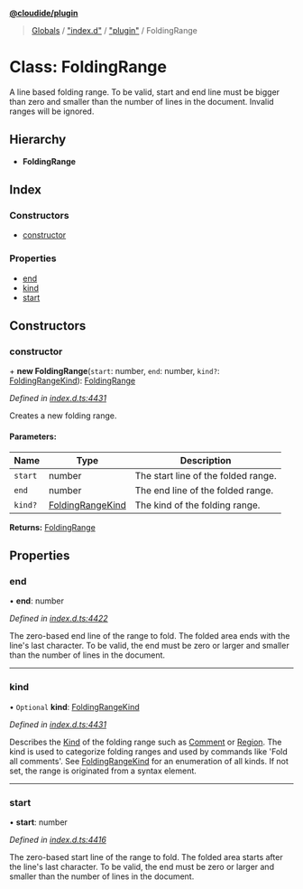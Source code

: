 **[@cloudide/plugin](../README.md)**

> [Globals](../README.md) / ["index.d"](../modules/_index_d_.md) / ["plugin"](../modules/_index_d_._plugin_.md) / FoldingRange

# Class: FoldingRange

A line based folding range. To be valid, start and end line must be bigger than zero and smaller than the number of lines in the document.
Invalid ranges will be ignored.

## Hierarchy

* **FoldingRange**

## Index

### Constructors

* [constructor](_index_d_._plugin_.foldingrange.md#constructor)

### Properties

* [end](_index_d_._plugin_.foldingrange.md#end)
* [kind](_index_d_._plugin_.foldingrange.md#kind)
* [start](_index_d_._plugin_.foldingrange.md#start)

## Constructors

### constructor

\+ **new FoldingRange**(`start`: number, `end`: number, `kind?`: [FoldingRangeKind](../enums/_index_d_._plugin_.foldingrangekind.md)): [FoldingRange](_index_d_._plugin_.foldingrange.md)

*Defined in [index.d.ts:4431](https://github.com/shuyaqian/cloudide-plugin-api/blob/57a3a2a/index.d.ts#L4431)*

Creates a new folding range.

#### Parameters:

Name | Type | Description |
------ | ------ | ------ |
`start` | number | The start line of the folded range. |
`end` | number | The end line of the folded range. |
`kind?` | [FoldingRangeKind](../enums/_index_d_._plugin_.foldingrangekind.md) | The kind of the folding range.  |

**Returns:** [FoldingRange](_index_d_._plugin_.foldingrange.md)

## Properties

### end

•  **end**: number

*Defined in [index.d.ts:4422](https://github.com/shuyaqian/cloudide-plugin-api/blob/57a3a2a/index.d.ts#L4422)*

The zero-based end line of the range to fold. The folded area ends with the line's last character.
To be valid, the end must be zero or larger and smaller than the number of lines in the document.

___

### kind

• `Optional` **kind**: [FoldingRangeKind](../enums/_index_d_._plugin_.foldingrangekind.md)

*Defined in [index.d.ts:4431](https://github.com/shuyaqian/cloudide-plugin-api/blob/57a3a2a/index.d.ts#L4431)*

Describes the [Kind](#FoldingRangeKind) of the folding range such as [Comment](#FoldingRangeKind.Comment) or
[Region](#FoldingRangeKind.Region). The kind is used to categorize folding ranges and used by commands
like 'Fold all comments'. See
[FoldingRangeKind](#FoldingRangeKind) for an enumeration of all kinds.
If not set, the range is originated from a syntax element.

___

### start

•  **start**: number

*Defined in [index.d.ts:4416](https://github.com/shuyaqian/cloudide-plugin-api/blob/57a3a2a/index.d.ts#L4416)*

The zero-based start line of the range to fold. The folded area starts after the line's last character.
To be valid, the end must be zero or larger and smaller than the number of lines in the document.
